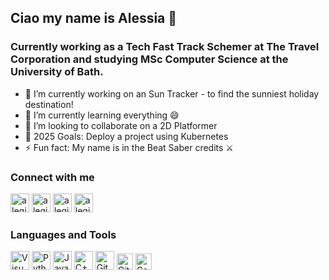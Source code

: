 ## Ciao my name is Alessia 👋

### Currently working as a Tech Fast Track Schemer at The Travel Corporation and studying MSc Computer Science at the University of Bath.
 
- 🔭 I’m currently working on an Sun Tracker - to find the sunniest holiday destination!
- 🌱 I’m currently learning everything 😄
- 👯 I’m looking to collaborate on a 2D Platformer
- 💬 2025 Goals: Deploy a project using Kubernetes
- ⚡ Fun fact: My name is in the Beat Saber credits ⚔

### Connect with me
[<img aling="left" alt="alegiardi | Email" width = "30px" src="https://cdn-icons-png.freepik.com/256/3841/3841620.png" />][email]
[<img aling="left" alt="alegiardi | LinedIn" width = "30px" src="https://cdn1.iconfinder.com/data/icons/logotypes/32/circle-linkedin-512.png" />][linkedin]
[<img aling="left" alt="alegiardi | X" width = "30px" src="https://upload.wikimedia.org/wikipedia/commons/thumb/5/5a/X_icon_2.svg/2048px-X_icon_2.svg.png" />][X]
[<img aling="left" alt="alegiardi | Leetcode" width = "30px" src="https://raw.githubusercontent.com/LeetCode-OpenSource/vscode-leetcode/master/resources/LeetCode.png"/>][leetcode]

### Languages and Tools
<img aling="left" alt="Visual Studio Code" width = "30px" src="https://cdn.icon-icons.com/icons2/2107/PNG/512/file_type_vscode_icon_130084.png" /> <img aling="left" alt="Python" width = "30px" src="https://banner2.cleanpng.com/20180412/kye/kisspng-python-programming-language-computer-programming-language-5acfdc3636bac7.8891188615235717662242.jpg" /> <img aling="left" alt="Java" width = "30px" src="https://static-00.iconduck.com/assets.00/java-icon-1511x2048-6ikx8301.png" /> <img aling="left" alt="C++" width = "30px" src="https://user-images.githubusercontent.com/42747200/46140125-da084900-c26d-11e8-8ea7-c45ae6306309.png" /> <img aling="left" alt="Git" width = "30px" src="https://logowik.com/content/uploads/images/git6963.jpg" /> <img aling="left" alt="GitHub" width = "26px" src="https://github.githubassets.com/assets/GitHub-Mark-ea2971cee799.png" /> <img aling="left" alt="CommandPrompt" width = "26px" src="https://p7.hiclipart.com/preview/476/734/366/cmd-exe-command-line-interface-computer-icons-prompt-prompt.jpg" /> 


[email]: mailto:alesssiagiardinelli@gmail.com
[linkedin]: https://www.linkedin.com/in/alessia-giardinelli-961437176/
[leetcode]: alegiardi
[X]: https://twitter.com/alegiardii
